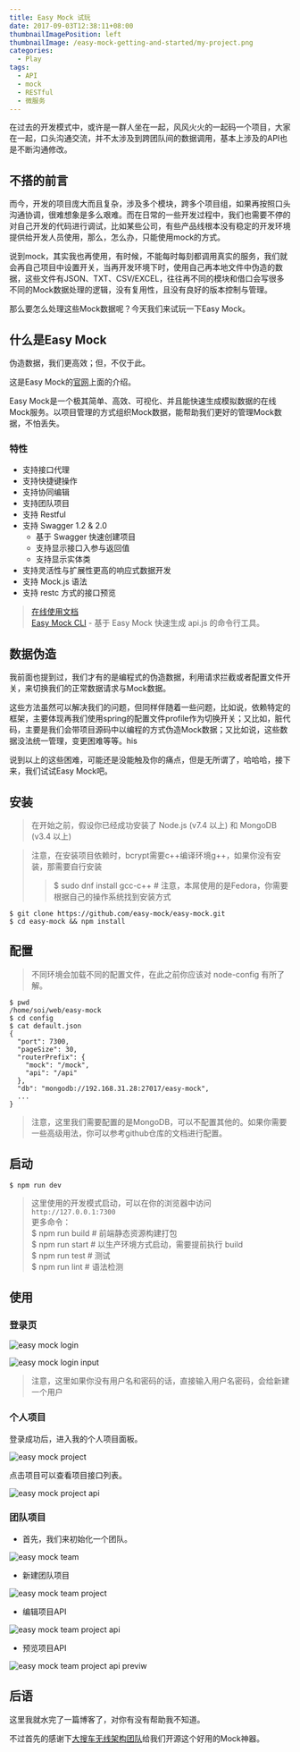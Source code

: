 ```yaml
---
title: Easy Mock 试玩
date: 2017-09-03T12:38:11+08:00
thumbnailImagePosition: left
thumbnailImage: /easy-mock-getting-and-started/my-project.png
categories: 
  - Play
tags:
  - API
  - mock
  - RESTful
  - 微服务
---
```


在过去的开发模式中，或许是一群人坐在一起，风风火火的一起码一个项目，大家在一起，口头沟通交流，并不太涉及到跨团队间的数据调用，基本上涉及的API也是不断沟通修改。
<!--more-->

## 不搭的前言

而今，开发的项目庞大而且复杂，涉及多个模块，跨多个项目组，如果再按照口头沟通协调，很难想象是多么艰难。而在日常的一些开发过程中，我们也需要不停的对自己开发的代码进行调试，比如某些公司，有些产品线根本没有稳定的开发环境提供给开发人员使用，那么，怎么办，只能使用mock的方式。

说到mock，其实我也再使用，有时候，不能每时每刻都调用真实的服务，我们就会再自己项目中设置开关，当再开发环境下时，使用自己再本地文件中伪造的数据，这些文件有JSON、TXT、CSV/EXCEL，往往再不同的模块和借口会写很多不同的Mock数据处理的逻辑，没有复用性，且没有良好的版本控制与管理。

那么要怎么处理这些Mock数据呢？今天我们来试玩一下Easy Mock。

## 什么是Easy Mock

伪造数据，我们更高效；但，不仅于此。

这是Easy Mock的[官网](https://www.easy-mock.com)上面的介绍。

Easy Mock是一个极其简单、高效、可视化、并且能快速生成模拟数据的在线Mock服务。以项目管理的方式组织Mock数据，能帮助我们更好的管理Mock数据，不怕丢失。

### 特性
- 支持接口代理
- 支持快捷键操作
- 支持协同编辑
- 支持团队项目
- 支持 Restful
- 支持 Swagger 1.2 & 2.0
  - 基于 Swagger 快速创建项目
  - 支持显示接口入参与返回值
  - 支持显示实体类
- 支持灵活性与扩展性更高的响应式数据开发
- 支持 Mock.js 语法
- 支持 restc 方式的接口预览

> [在线使用文档](https://easy-mock.com/docs)  
> [Easy Mock CLI](https://github.com/easy-mock/easy-mock-cli) - 基于 Easy Mock 快速生成 api.js 的命令行工具。

## 数据伪造

我前面也提到过，我们才有的是编程式的伪造数据，利用请求拦截或者配置文件开关，来切换我们的正常数据请求与Mock数据。

这些方法虽然可以解决我们的问题，但同样伴随着一些问题，比如说，依赖特定的框架，主要体现再我们使用spring的配置文件profile作为切换开关；又比如，脏代码，主要是我们会带项目源码中以编程的方式伪造Mock数据；又比如说，这些数据没法统一管理，变更困难等等。his

说到以上的这些困难，可能还是没能触及你的痛点，但是无所谓了，哈哈哈，接下来，我们试试Easy Mock吧。

## 安装

> 在开始之前，假设你已经成功安装了 Node.js (v7.4 以上) 和 MongoDB (v3.4 以上)

> 注意，在安装项目依赖时，bcrypt需要c++编译环境g++，如果你没有安装，那需要自行安装
> > $ sudo dnf install gcc-c++ # 注意，本屌使用的是Fedora，你需要根据自己的操作系统找到安装方式

```shell
$ git clone https://github.com/easy-mock/easy-mock.git
$ cd easy-mock && npm install
```

## 配置

> 不同环境会加载不同的配置文件，在此之前你应该对 node-config 有所了解。

```shell
$ pwd
/home/soi/web/easy-mock
$ cd config
$ cat default.json
{
  "port": 7300,
  "pageSize": 30,
  "routerPrefix": {
    "mock": "/mock",
    "api": "/api"
  },
  "db": "mongodb://192.168.31.28:27017/easy-mock",
  ...
}
```
> 注意，这里我们需要配置的是MongoDB，可以不配置其他的。如果你需要一些高级用法，你可以参考github仓库的文档进行配置。

## 启动

```shell
$ npm run dev
```

> 这里使用的开发模式启动，可以在你的浏览器中访问`http://127.0.0.1:7300`  
> 更多命令：  
> $ npm run build # 前端静态资源构建打包  
> $ npm run start # 以生产环境方式启动，需要提前执行 build  
> $ npm run test # 测试  
> $ npm run lint # 语法检测

## 使用

### 登录页

![easy mock login](/easy-mock-getting-and-started/login.png)

![easy mock login input](/easy-mock-getting-and-started/login-input.png)

> 注意，这里如果你没有用户名和密码的话，直接输入用户名密码，会给新建一个用户

### 个人项目

登录成功后，进入我的个人项目面板。

![easy mock project](/easy-mock-getting-and-started/my-project.png)

点击项目可以查看项目接口列表。

![easy mock project api](/easy-mock-getting-and-started/my-project-api.png)

### 团队项目

- 首先，我们来初始化一个团队。

![easy mock team](/easy-mock-getting-and-started/my-team-new.png)

- 新建团队项目

![easy mock team project](/easy-mock-getting-and-started/my-team-project-new.png)

- 编辑项目API

![easy mock team project api](/easy-mock-getting-and-started/my-team-project-api-edit.png)

- 预览项目API

![easy mock team project api previw](/easy-mock-getting-and-started/my-team-project-api-preview.png)

## 后语

这里我就水完了一篇博客了，对你有没有帮助我不知道。

不过首先的感谢下[大搜车无线架构团队](http://f2e.souche.com/blog/)给我们开源这个好用的Mock神器。